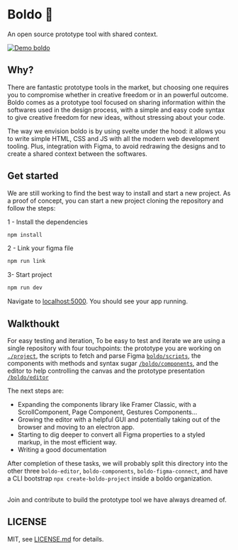 # Boldo 🌱

An open source prototype tool with shared context.

[![Demo boldo](https://www.dropbox.com/s/plls8bk8qqueazo/demo.png?raw=1)](https://www.dropbox.com/s/035m3mthd0x6agf/demo-prototype-tool.mp4?dl=1)

## Why?

There are fantastic prototype tools in the market, but choosing one requires you to compromise whether in creative freedom or in an powerful outcome. Boldo comes as a prototype tool focused on sharing information within the softwares used in the design process, with a simple and easy code syntax to give creative freedom for new ideas, without stressing about your code.

The way we envision boldo is by using svelte under the hood: it allows you to write simple HTML, CSS and JS with all the modern web development tooling. Plus, integration with Figma, to avoid redrawing the designs and to create a shared context between the softwares.


## Get started

We are still working to find the best way to install and start a new project. As a proof of concept, you can start a new project cloning the repository and follow the steps:

1 - Install the dependencies

```bash
npm install
```

2 - Link your figma file

```bash
npm run link
```

3- Start project

```bash
npm run dev
```

Navigate to [localhost:5000](http://localhost:5000). You should see your app running.

## Walkthoukt

For easy testing and iteration, To be easy to test and iterate we are using a single repository with four touchpoints: the prototype you are working on [`./project`](`./project`), the scripts to fetch and parse Figma [`boldo/scripts`](`boldo/scripts`), the components with methods and syntax sugar [`/boldo/components`](`/boldo/components`),  and the editor to help controlling the canvas and the prototype presentation [`/boldo/editor`](`/boldo/editor`)

The next steps are:

- Expanding the components library like Framer Classic, with a ScrollComponent, Page Component, Gestures Components...
- Growing the editor with a helpful GUI and potentially taking out of the browser and moving to an electron app.
- Starting to dig deeper to convert all Figma properties to a styled markup, in the most efficient way.
- Writing a good documentation

After completion of these tasks, we will probably split this directory into the other three `boldo-editor`, `boldo-components`, `boldo-figma-connect`, and have a CLI bootstrap `npx create-boldo-project` inside a boldo organization.

<br/>
Join and contribute to build the prototype tool we have always dreamed of.

## LICENSE

MIT, see [LICENSE.md](LICENSE.md) for details.
